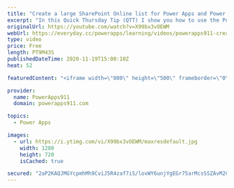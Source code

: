 ```yaml
---
title: "Create a large SharePoint Online list for Power Apps and Power Automate"
excerpt: "In this Quick Thursday Tip (QTT) I show you how to use the PowerShell script below to create a large SharePoint list for testing your Power Apps and Power Automate. Delegation, performance issues, and more are all things you can better learn when you have a large list at your disposal.  Learn PowerShell"
originalUrl: https://youtube.com/watch?v=X99bx3vOEWM
webUrl: https://everyday.cc/powerapps/learning/videos/powerapps911-create-a-large-sharepoint-online-list-for-power-apps-and-power-automate/
type: video
price: Free
length: PT9M43S
publishedDateTime: 2020-11-19T15:00:10Z
heat: 52

featuredContent: "<iframe width=\"800\" height=\"500\" frameborder=\"0\" src=\"https://www.youtube.com/embed/X99bx3vOEWM\" allow=\"accelerometer; autoplay; encrypted-media; gyroscope; picture-in-picture\" allowfullscreen></iframe>"

provider:
  name: PowerApps911
  domain: powerapps911.com

topics:
  - Power Apps

images:
  - url: https://i.ytimg.com/vi/X99bx3vOEWM/maxresdefault.jpg
    width: 1280
    height: 720
    isCached: true

secured: "2aP2KAQJMGYcpmhMh9CviJ5R4zaf7iS/lovWY6unjYgEGr75arMcsSSZAvM2C9OL0v9KerLCvFH3GLbhC7/siqcdKf6x6FKXWRBcClkTaVlAovvWZQfyWwQTQLfmIp8jE0K/JIPSMC4bMSJOimLhezIGckMvcvK91jx7iJH5rMNV/P9z6xjRYxz7s2cz/9B7bjbc01wci8eYR9PHtqQreHccFn6yiBVzz6L+seqEjtL+a8blO7fJzRGSsrK/xj+k8bQgbspR3Zx23iG2Bi+qLwbjUDlEhBOqs6UfVTrsmfYWE8b2xtjl8yNgbiLblitL1DknhgRbpjMaCHv5lH4mZ74ntDp5qf96oncgYvxJF/iFfPclMkwQFP+OolPgbRF6Gq4mQuupwdNZ6Cnu9Jj6b0WbyU8t4ihxRcQNKfe3ME4=;UTDGD1eJ5qcN0o1ZOm9kYQ=="
---
```


